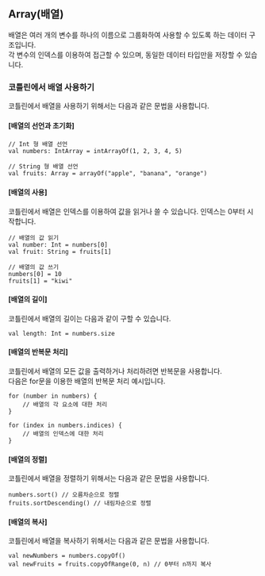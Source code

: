 ## Array(배열)

배열은 여러 개의 변수를 하나의 이름으로 그룹화하여 사용할 수 있도록 하는 데이터 구조입니다.  
각 변수의 인덱스를 이용하여 접근할 수 있으며, 동일한 데이터 타입만을 저장할 수 있습니다.

### 코틀린에서 배열 사용하기  
코틀린에서 배열을 사용하기 위해서는 다음과 같은 문법을 사용합니다.  
#### [배열의 선언과 초기화]
<pre><code>// Int 형 배열 선언
val numbers: IntArray = intArrayOf(1, 2, 3, 4, 5)

// String 형 배열 선언
val fruits: Array<String> = arrayOf("apple", "banana", "orange")</code></pre>

#### [배열의 사용]
코틀린에서 배열은 인덱스를 이용하여 값을 읽거나 쓸 수 있습니다. 인덱스는 0부터 시작합니다.
<pre><code>// 배열의 값 읽기
val number: Int = numbers[0]
val fruit: String = fruits[1]

// 배열의 값 쓰기
numbers[0] = 10
fruits[1] = "kiwi"</code></pre>

#### [배열의 길이]
코틀린에서 배열의 길이는 다음과 같이 구할 수 있습니다.
<pre><code>val length: Int = numbers.size</code></pre>

#### [배열의 반복문 처리]
코틀린에서 배열의 모든 값을 출력하거나 처리하려면 반복문을 사용합니다.  
다음은 for문을 이용한 배열의 반복문 처리 예시입니다.
<pre><code>for (number in numbers) {
    // 배열의 각 요소에 대한 처리
}

for (index in numbers.indices) {
    // 배열의 인덱스에 대한 처리
}</code></pre>

#### [배열의 정렬]
코틀린에서 배열을 정렬하기 위해서는 다음과 같은 문법을 사용합니다.
<pre><code>numbers.sort() // 오름차순으로 정렬
fruits.sortDescending() // 내림차순으로 정렬</code></pre>

#### [배열의 복사]
코틀린에서 배열을 복사하기 위해서는 다음과 같은 문법을 사용합니다.
<pre><code>val newNumbers = numbers.copyOf()
val newFruits = fruits.copyOfRange(0, n) // 0부터 n까지 복사</code></pre>

